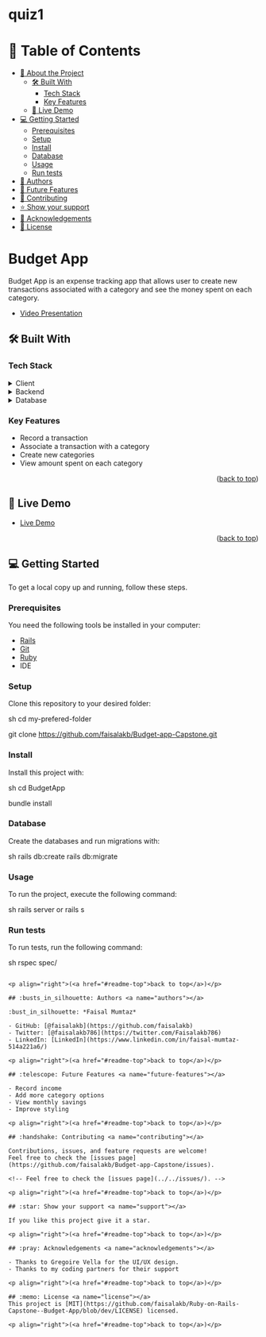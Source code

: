 # quiz1
<a name="readme-top"></a>

# 📗 Table of Contents

- [📖 About the Project](#about-project)
  - [🛠️ Built With](#built-with)
    - [Tech Stack](#tech-stack)
    - [Key Features](#key-features)
  - [🚀 Live Demo](#live-demo)
- [💻 Getting Started](#getting-started)
  - [Prerequisites](#prerequisites)
  - [Setup](#setup)
  - [Install](#install)
  - [Database](#database)
  - [Usage](#usage)
  - [Run tests](#run-tests)
- [👥 Authors](#authors)
- [🔭 Future Features](#future-features)
- [🤝 Contributing](#contributing)
- [⭐ Show your support](#support)
- [🙏 Acknowledgements](#acknowledgements)
- [📝 License](#license)

# Budget App <a name="about-project"></a>

Budget App is an expense tracking app that allows user to create new transactions associated with a category and see the money spent on each category.

- [Video Presentation](https://www.loom.com/share/ecdac42a8968406da79079bcc89a968e?sid=d7847d9a-241a-4e3d-8466-27c6d39aa4b7)

## :hammer_and_wrench: Built With <a name="built-with"></a>

### Tech Stack

<details><summary>Client</summary>
<ul>
  <li><a href="https://html.com/">HTML</a></li>
  <li><a href="https://developer.mozilla.org/en-US/docs/Web/CSS">CSS</a></li>
</ul>
</details>
<details><summary>Backend</summary>
<ul>
  <li><a href='https://rubyonrails.org/'>Rails</a></li>
</ul>
</details>
<details><summary>Database</summary>
  <ul>
    <li><a href="https://www.postgresql.org/">PostgreSQL</a></li>
  </ul>
</details>

### Key Features

- Record a transaction
- Associate a transaction with a category
- Create new categories
- View amount spent on each category

<p align="right">(<a href="#readme-top">back to top</a>)</p>

## :rocket: Live Demo

- [Live Demo](https://mysite-5be2.onrender.com)

<p align="right">(<a href="#readme-top">back to top</a>)</p>

## :computer: Getting Started <a name="getting-started"></a>

To get a local copy up and running, follow these steps.<br>

### Prerequisites

You need the following tools be installed in your computer:

- [Rails](https://guides.rubyonrails.org/)
- [Git](https://www.linode.com/docs/guides/how-to-install-git-on-linux-mac-and-windows/)
- [Ruby](https://github.com/microverseinc/curriculum-ruby/blob/main/simple-ruby/articles/ruby_installation_instructions.md)
- IDE

### Setup

Clone this repository to your desired folder:<br>

sh
  cd my-prefered-folder

  git clone https://github.com/faisalakb/Budget-app-Capstone.git

### Install

Install this project with:<br>

sh
  cd BudgetApp

  bundle install


### Database

Create the databases and run migrations with:

sh
rails db:create
rails db:migrate


### Usage

To run the project, execute the following command:

sh
  rails server or rails s


### Run tests

To run tests, run the following command:

sh
  rspec spec/
```

<p align="right">(<a href="#readme-top">back to top</a>)</p>

## :busts_in_silhouette: Authors <a name="authors"></a>

:bust_in_silhouette: *Faisal Mumtaz*

- GitHub: [@faisalakb](https://github.com/faisalakb)
- Twitter: [@faisalakb786](https://twitter.com/Faisalakb786)
- LinkedIn: [LinkedIn](https://www.linkedin.com/in/faisal-mumtaz-514a221a6/)

<p align="right">(<a href="#readme-top">back to top</a>)</p>

## :telescope: Future Features <a name="future-features"></a>

- Record income
- Add more category options
- View monthly savings
- Improve styling

<p align="right">(<a href="#readme-top">back to top</a>)</p>

## :handshake: Contributing <a name="contributing"></a>

Contributions, issues, and feature requests are welcome!
Feel free to check the [issues page](https://github.com/faisalakb/Budget-app-Capstone/issues).

<!-- Feel free to check the [issues page](../../issues/). -->

<p align="right">(<a href="#readme-top">back to top</a>)</p>

## :star: Show your support <a name="support"></a>

If you like this project give it a star.

<p align="right">(<a href="#readme-top">back to top</a>)</p>

## :pray: Acknowledgements <a name="acknowledgements"></a>

- Thanks to Gregoire Vella for the UI/UX design.
- Thanks to my coding partners for their support

<p align="right">(<a href="#readme-top">back to top</a>)</p>
  
## :memo: License <a name="license"></a>
This project is [MIT](https://github.com/faisalakb/Ruby-on-Rails-Capstone--Budget-App/blob/dev/LICENSE) licensed.

<p align="right">(<a href="#readme-top">back to top</a>)</p>
